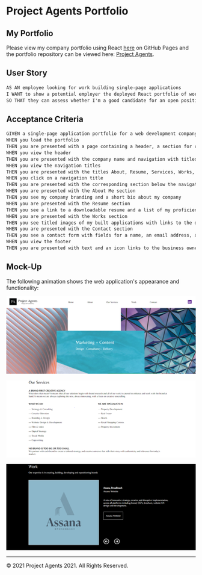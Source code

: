 # Project Agents Portfolio

## My Portfolio

Please view my company portfolio using React [here](https://mskippen.github.io/projectagents/)
on GitHub Pages and the portfolio repository can be viewed here: [Project Agents](https://github.com/mskippen/projectagents).


## User Story

```md
AS AN employee looking for work building single-page applications
I WANT to show a potential employer the deployed React portfolio of work samples under my company name
SO THAT they can assess whether I'm a good candidate for an open position
```

## Acceptance Criteria

```md
GIVEN a single-page application portfolio for a web development company
WHEN you load the portfolio
THEN you are presented with a page containing a header, a section for content, and a footer
WHEN you view the header
THEN you are presented with the company name and navigation with titles corresponding to different sections of the portfolio and the owners LinkedIn profile
WHEN you view the navigation titles
THEN you are presented with the titles About, Resume, Services, Works, and Contact and the title corresponding to the current section is highlighted
WHEN you click on a navigation title
THEN you are presented with the corresponding section below the navigation without the page reloading and that title is highlighted
WHEN you are presented with the About Me section
THEN you see my company branding and a short bio about my company
WHEN you are presented with the Resume section
THEN you see a link to a downloadable resume and a list of my proficiencies
WHEN you are presented with the Works section
THEN you see titled images of my built applications with links to the deployed applications
WHEN you are presented with the Contact section
THEN you see a contact form with fields for a name, an email address, and a message
WHEN you view the footer
THEN you are presented with text and an icon links to the business owners GitHub profile
```

## Mock-Up

The following animation shows the web application's appearance and functionality:

![Landing Page.](./src/images/home.PNG)

![Services.](./src/images/services.PNG)

![Works.](./src/images/works.PNG)

- - -
© 2021 Project Agents 2021. All Rights Reserved.